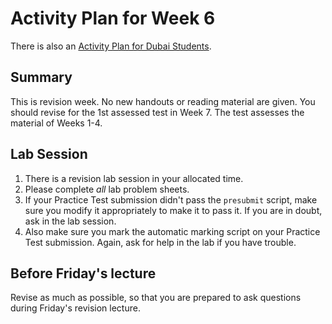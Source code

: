 # Activity Plan for Week 6

There is also an [Activity Plan for Dubai Students](./activity-plan-week06-dubai.md).

## Summary

This is revision week. No new handouts or reading material are given. You should revise for the 1st assessed test in Week 7. The test assesses the material of Weeks 1-4.

## Lab Session

 1. There is a revision lab session in your allocated time.
 1. Please complete *all* lab problem sheets.
 1. If your Practice Test submission didn't pass the `presubmit` script, make sure you modify it appropriately to make it to pass it. If you are in doubt, ask in the lab session.
 1. Also make sure you mark the automatic marking script on your Practice Test submission. Again, ask for help in the lab if you have trouble.

## Before Friday's lecture

Revise as much as possible, so that you are prepared to ask questions during Friday's revision lecture.
